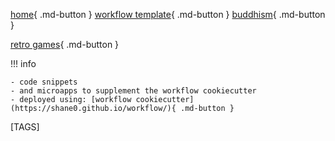 
[home](https://shane0.github.io){ .md-button }
[workflow template](https://shane0.github.io/workflow/){ .md-button }
[buddhism](https://shane0.github.io/buddhism/){ .md-button }

[retro games](https://shane0.github.io/adventure/){ .md-button }

!!! info

    - code snippets
    - and microapps to supplement the workflow cookiecutter
    - deployed using: [workflow cookiecutter](https://shane0.github.io/workflow/){ .md-button }

[TAGS]
